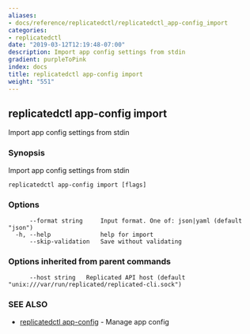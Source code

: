```yaml
---
aliases:
- docs/reference/replicatedctl/replicatedctl_app-config_import
categories:
- replicatedctl
date: "2019-03-12T12:19:48-07:00"
description: Import app config settings from stdin
gradient: purpleToPink
index: docs
title: replicatedctl app-config import
weight: "551"
---
```


## replicatedctl app-config import

Import app config settings from stdin

### Synopsis

Import app config settings from stdin

```
replicatedctl app-config import [flags]
```

### Options

```
      --format string     Input format. One of: json|yaml (default "json")
  -h, --help              help for import
      --skip-validation   Save without validating
```

### Options inherited from parent commands

```
      --host string   Replicated API host (default "unix:///var/run/replicated/replicated-cli.sock")
```

### SEE ALSO

* [replicatedctl app-config](/api/replicatedctl/replicatedctl_app-config/)	 - Manage app config

